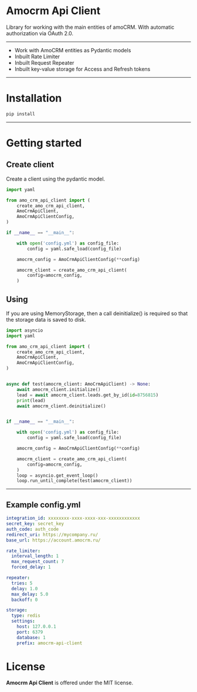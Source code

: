 # Amocrm Api Client

Library for working with the main entities of amoCRM. With automatic authorization via OAuth 2.0.

***
+ Work with AmoCRM entities as Pydantic models
+ Inbuilt Rate Limiter
+ Inbuilt Request Repeater
+ Inbuilt key-value storage for  Access and  Refresh tokens
***

# Installation
```bash
pip install 
```
***
# Getting started

##  Create client 
Create a client using the pydantic model.
```python
import yaml

from amo_crm_api_client import (
    create_amo_crm_api_client,
    AmoCrmApiClient,
    AmoCrmApiClientConfig,
)

if __name__ == "__main__":

    with open('config.yml') as config_file:
        config = yaml.safe_load(config_file)

    amocrm_config = AmoCrmApiClientConfig(**config)

    amocrm_client = create_amo_crm_api_client(
        config=amocrm_config,
    )

```

## Using
If you are using MemoryStorage, then a call deinitialize() is required so that the storage data is saved to disk.

```python
import asyncio
import yaml

from amo_crm_api_client import (
    create_amo_crm_api_client,
    AmoCrmApiClient,
    AmoCrmApiClientConfig,
)


async def test(amocrm_client: AmoCrmApiClient) -> None:
    await amocrm_client.initialize()
    lead = await amocrm_client.leads.get_by_id(id=8756815)
    print(lead)
    await amocrm_client.deinitialize()


if __name__ == "__main__":

    with open('config.yml') as config_file:
        config = yaml.safe_load(config_file)

    amocrm_config = AmoCrmApiClientConfig(**config)

    amocrm_client = create_amo_crm_api_client(
        config=amocrm_config,
    )
    loop = asyncio.get_event_loop()
    loop.run_until_complete(test(amocrm_client))

```
***
## Example config.yml

```yaml
integration_id: xxxxxxxx-xxxx-xxxx-xxx-xxxxxxxxxxxx
secret_key: secret_key
auth_code: auth_code
redirect_uri: https://mycompany.ru/
base_url: https://account.amocrm.ru/

rate_limiter: 
  interval_length: 1 
  max_request_count: 7
  forced_delay: 1

repeater:
  tries: 5
  delay: 1.0
  max_delay: 5.0
  backoff: 0

storage:
  type: redis
  settings:
    host: 127.0.0.1
    port: 6379
    database: 1
    prefix: amocrm-api-client

```

# License

__Amocrm Api Client__  is offered under the MIT license.
